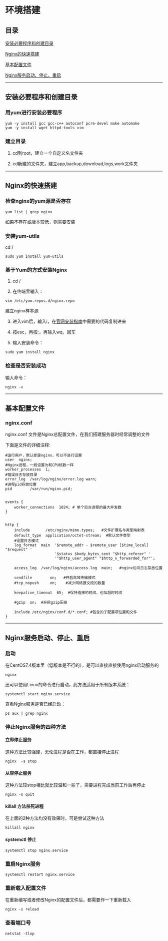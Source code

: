 # 环境搭建

## 目录

[安装必要程序和创建目录](#jump1)

[Nginx的快速搭建](#jump2)

[基本配置文件](#jump3)

[Nginx服务启动、停止、重启](#jump4)

---	

<span id="jump1"></span>

## 安装必要程序和创建目录

### 用yum进行安装必要程序

```shell
yum -y install gcc gcc-c++ autoconf pcre-devel make automake
yum -y install wget httpd-tools vim
```

### 建立目录

1. cd到root，建立一个自定义名文件夹

2. cd新建的文件夹，建立app,backup,download,logs,work文件夹

---

<span id="jump2"></span>

## Nginx的快速搭建

### 检查nginx的yum源是否存在

```shell
yum list | grep nginx
```

如果不存在或版本较低，则需要安装

### 安装yum-utils

cd /

```shell
sudo yum install yum-utils
```

### 基于Yum的方式安装Nginx

1. cd /

2. 在终端里输入：

```shell
vim /etc/yum.repos.d/nginx.repo
```

建立nginx样本源

3. 进入vim后，输入i，在[官网安装指南](http://nginx.org/en/linux_packages.html)中需要的代码复制进来

4. 按esc，再按:，再输入wq，回车

5. 输入安装命令：

```shell
sudo yum install nginx
```

### 检查是否安装成功

输入命令：

```shell
nginx -v
```

---

<span id="jump3"></span>

## 基本配置文件

### nginx.conf

nginx.conf 文件是Nginx总配置文件，在我们搭建服务器时经常调整的文件

下面是文件的详细注释:

```shell
#运行用户，默认即是nginx，可以不进行设置
user  nginx;
#Nginx进程，一般设置为和CPU核数一样
worker_processes  1;   
#错误日志存放目录
error_log  /var/log/nginx/error.log warn;
#进程pid存放位置
pid        /var/run/nginx.pid;


events {
    worker_connections  1024; # 单个后台进程的最大并发数
}


http {
    include       /etc/nginx/mime.types;   #文件扩展名与类型映射表
    default_type  application/octet-stream;  #默认文件类型
    #设置日志模式
    log_format  main  '$remote_addr - $remote_user [$time_local] "$request" '
                      '$status $body_bytes_sent "$http_referer" '
                      '"$http_user_agent" "$http_x_forwarded_for"';

    access_log  /var/log/nginx/access.log  main;   #nginx访问日志存放位置

    sendfile        on;   #开启高效传输模式
    #tcp_nopush     on;    #减少网络报文段的数量

    keepalive_timeout  65;  #保持连接的时间，也叫超时时间

    #gzip  on;  #开启gzip压缩

    include /etc/nginx/conf.d/*.conf; #包含的子配置项位置和文件
}
```

---

<span id="jump4"></span>

## Nginx服务启动、停止、重启

### 启动

在CentOS7.4版本里（低版本是不行的），是可以直接直接使用nginx启动服务的

```shell
nginx
```

还可以使用Linux的命令进行启动，此方法适用于所有版本系统：

```shell
systemctl start nginx.service
```

查看Nginx服务是否已经启动：

```shell
ps aux | grep nginx
```

### 停止Nginx服务的四种方法

#### 立即停止服务

这种方法比较强硬，无论进程是否在工作，都直接停止进程

```shell
nginx  -s stop
```

#### 从容停止服务

这种方法较stop相比就比较温和一些了，需要进程完成当前工作后再停止

```shell
nginx -s quit
```

#### killall 方法杀死进程

在上面的2种方法均没有效果时，可是尝试这种方法

```shell
killall nginx
```

#### systemctl 停止

```shell
systemctl stop nginx.service
```

### 重启Nginx服务

```shell
systemctl restart nginx.service
```

### 重新载入配置文件

在重新编写或者修改Nginx的配置文件后，都需要作一下重新载入

```shell
nginx -s reload
```

### 查看端口号

```shell
netstat -tlnp
```
